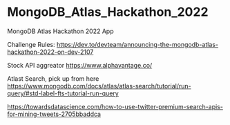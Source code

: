 # MongoDB_Atlas_Hackathon_2022
MongoDB Atlas Hackathon 2022 App

Challenge Rules:
https://dev.to/devteam/announcing-the-mongodb-atlas-hackathon-2022-on-dev-2107

Stock API aggreator
https://www.alphavantage.co/

Atlast Search, pick up from here
https://www.mongodb.com/docs/atlas/atlas-search/tutorial/run-query/#std-label-fts-tutorial-run-query


https://towardsdatascience.com/how-to-use-twitter-premium-search-apis-for-mining-tweets-2705bbaddca

